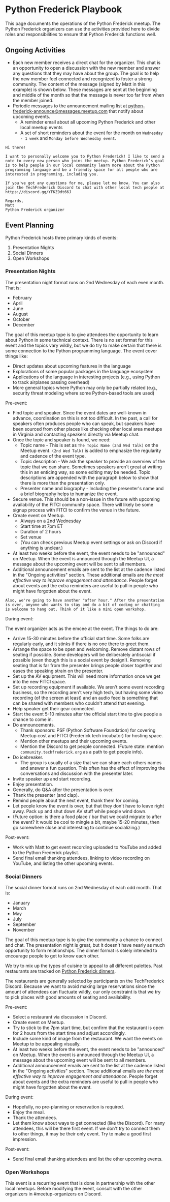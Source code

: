# Python Frederick Playbook

This page documents the operations of the Python Frederick meetup.
The Python Frederick organizers can use the activities provided here
to divide roles and responsibilities
to ensure that Python Frederick functions well.

## Ongoing Activities

* Each new member receives a direct chat for the organizer.
  This chat is an opportunity to open a discussion with the new member
  and answer any questions that they may have about the group.
  The goal is to help the new member feel connected and recognized
  to foster a strong community.
  The content of the message (signed by Matt in this example) is shown below.
  These messages are sent at the beginning and middle of the month
  so that the message is never too far from when the member joined.
* Periodic messages to the announcement mailing list
  at python-frederick-announce@messages.meetup.com
  that notify about upcoming events.
  * A reminder email about all upcoming Python Frederick and other local meetup events
  * A set of short reminders about the event for the month on `Wednesday - 1 week`
    and `Monday before Wednesday event`.

```
Hi there!

I want to personally welcome you to Python Frederick! I like to send a note to every new person who joins the meetup. Python Frederick’s goal is to help people in our local community learn more about the Python programming language and be a friendly space for all people who are interested in programming, including you.

If you've got any questions for me, please let me know. You can also join the TechFrederick Discord to chat with other local tech people at https://discord.gg/YFKZ9dt66J

Regards,
Matt
Python Frederick organizer
```

## Event Planning

Python Frederick hosts three primary kinds of events:

1. Presentation Nights
2. Social Dinners
3. Open Workshops

### Presentation Nights

The presentation night format runs on 2nd Wednesday of each even month. That is:

* February
* April
* June
* August
* October
* December

The goal of this meetup type is to give attendees the opportunity to learn about Python
in some technical context.
There is no set format for this event and the topics vary wildly,
but we do try to make certain that there is some connection
to the Python programming language.
The event cover things like:

* Direct updates about upcoming features in the language
* Explorations of some popular packages in the language ecosystem
* Applications of the language in interesting projects
  (e.g., using Python to track airplanes passing overhead)
* More general topics where Python may only be partially related
  (e.g., security threat modeling where some Python-based tools are used)

Pre-event:

* Find topic and speaker. Since the event dates are well-known in advance,
  coordination on this is not too difficult.
  In the past, a call for speakers often produces people who can speak,
  but speakers have been sourced from other places like checking other local area meetups
  in Virginia and contacting speakers directly via Meetup chat.
* Once the topic and speaker is found, we need:
  * Topic name -
    This is set as `The Topic Name (2nd Wed Talk)` on the Meetup event.
    `(2nd Wed Talk)` is added to emphasize the regularity and cadence of the event type.
  * Topic description -
    We ask the speaker to provide an overview of the topic that we can share.
    Sometimes speakers aren't great at writing this in an enticing way,
    so some editing may be needed.
    Topic descriptions are appended with the paragraph below to show that there is more
    than the presentation only.
  * Presenter name and biography -
    Including the presenter's name and a brief biography helps to humanize the event.
* Secure venue. This should be a non-issue in the future with upcoming availability
  of the FITCI community space.
  There will likely be some signup process with FITCI to confirm the venue
  in the future.
* Create event on Meetup.
  * Always on a 2nd Wednesday
  * Start time at 7pm ET
  * Duration of 2 hours
  * Set venue
  * (You can check previous Meetup event settings or ask on Discord if anything is unclear.)
* At least two weeks before the event, the event needs to be "announced" on Meetup.
  When the event is announced through the Meetup UI, a message about the upcoming event
  will be sent to all members.
* Additional announcement emails are sent to the list at the cadence listed
  in the "Ongoing activities" section. These additional emails are
  *the most effective way to improve engagement and attendance*.
  People forget about events and the extra reminders are useful to pull in people
  who might have forgotten about the event.

```
Also, we're going to have another "after hour." After the presentation is over, anyone who wants to stay and do a bit of coding or chatting is welcome to hang out. Think of it like a mini open workshop.
```

During event:

The event organizer acts as the emcee at the event.
The things to do are:

* Arrive 15-30 minutes before the official start time.
  Some folks are regularly early, and it stinks if there is no one there to greet them.
* Arrange the space to be open and welcoming.
  Remove distant rows of seating if possible.
  Some developers will be deliberately antisocial if possible
  (even though this is a social event by design!).
  Removing seating that is far from the presenter brings people closer together
  and eases the speaking strain on the presenter.
* Set up the AV equipment. This will need more information once we get into the new FITCI space.
* Set up recording equipment if available.
  We aren't some event recording business, so the recording aren't very high tech,
  but having some video recording (of the screen at least)
  and an audio feed is something that can be shared with members who couldn't attend
  that evening.
* Help speaker get their gear connected.
* Start the event 5-10 minutes after the official start time to give people a chance
  to come in.
* Do announcements.
  * Thank sponsors:
    PSF (Python Software Foundation) for covering Meetup cost
    and FITCI (Frederick tech incubator) for hosting space.
  * Mention other meetups and their upcoming events.
  * Mention the Discord to get people connected.
    (Future state: mention `community.techfrederick.org` as a path to get people info).
* Do icebreaker.
  * The group is usually of a size that we can share each others names
    and answer a fun question.
    This often has the effect of improving the conversations and discussion
    with the presenter later.
* Invite speaker up and start recording.
* Enjoy presentation.
* Generally, do Q&A after the presentation is over.
* Thank the presenter (and clap).
* Remind people about the next event, thank them for coming.
* Let people know the event is over, but that they don't have to leave right away.
  Pack up and shut down AV stuff while people wind down.
* (Future option: is there a food place / bar that we could migrate to after the event?
  It would be cool to mingle a bit, maybe 15-20 minutes,
  then go somewhere close and interesting to continue socializing.)

Post-event:

* Work with Matt to get event recording uploaded to YouTube
  and added to the Python Frederick playlist.
* Send final email thanking attendees, linking to video recording on YouTube,
  and listing the other upcoming events.

### Social Dinners

The social dinner format runs on 2nd Wednesday of each odd month. That is:

* January
* March
* May
* July
* September
* November

The goal of this meetup type is to give the community a chance to connect and chat.
The presentation night is great, but it doesn't have nearly as much opportunity
to form relationships. The dinner format is solely intended to encourage people
to get to know each other.

We try to mix up the types of cuisine to appeal to all different palettes.
Past restaurants are tracked on
[Python Frederick dinners](https://docs.google.com/spreadsheets/d/1zsE5nwDQHbCO8_PCdhCeH3tqcoAJ_iTdwEo-W8feTog/edit#gid=0).

The restaurants are generally selected by participants on the TechFrederick Discord.
Because we want to avoid making large reservations
since the amount of attendees can fluctuate wildly,
our only constraint is that we try to pick places with good amounts of seating
and availability.

Pre-event:

* Select a restaurant via discussion in Discord.
* Create event on Meetup.
* Try to stick to the 7pm start time, but confirm that the restaurant is open
  for 2 hours from the start time and adjust accordingly.
* Include some kind of image from the restaurant.
  We want the events on Meetup to be appealing visually.
* At least two weeks before the event, the event needs to be "announced" on Meetup.
  When the event is announced through the Meetup UI, a message about the upcoming event
  will be sent to all members.
* Additional announcement emails are sent to the list at the cadence listed
  in the "Ongoing activities" section. These additional emails are
  *the most effective way to improve engagement and attendance*.
  People forget about events and the extra reminders are useful to pull in people
  who might have forgotten about the event.

During event:

* Hopefully, no pre-planning or reservation is required.
* Enjoy the meal.
* Thank the attendees.
* Let them know about ways to get connected (like the Discord).
  For many attendees, this will be there first event.
  If we don't try to connect them to other things, it may be their only event.
  Try to make a good first impression.

Post-event:

* Send final email thanking attendees and list the other upcoming events.

### Open Workshops

This event is a recurring event that is done in partnership
with the other local meetups.
Before modifying the event, consult with the other organizers
in #meetup-organizers on Discord.
